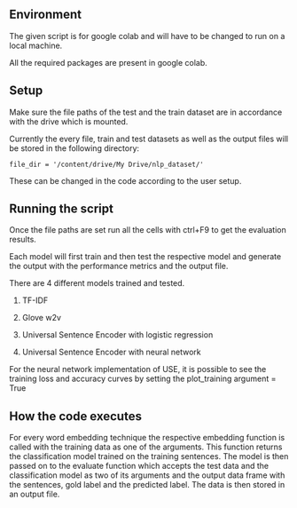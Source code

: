 ## Environment

The given script is for google colab and will have to be changed to run on a local machine.

All the required packages are present in google colab.

## Setup

Make sure the file paths of the test and the train dataset are in accordance with the drive which is mounted.

Currently the every file, train and test datasets as well as the output files will be stored in the following directory: 

`
file_dir = '/content/drive/My Drive/nlp_dataset/'
`

These can be changed in the code according to the user setup.

## Running the script
Once the file paths are set run all the cells with ctrl+F9 to get the evaluation results.

Each model will first train and then test the respective model and generate the output with the performance metrics and the output file.

There are 4 different models trained and tested.
1. TF-IDF

2. Glove w2v

3. Universal Sentence Encoder with logistic regression

4. Universal Sentence Encoder with neural network

For the neural network implementation of USE, it is possible to see the training loss and accuracy curves by setting the plot_training argument = True

## How the code executes

For every word embedding technique the respective embedding function is called with the training data as one of the arguments. This function returns the classification model trained on the training sentences. The model is then passed on to the evaluate function which accepts the test data and the classification model as two of its arguments and the output data frame with the sentences, gold label and the predicted label. The data is then stored in an output file.
